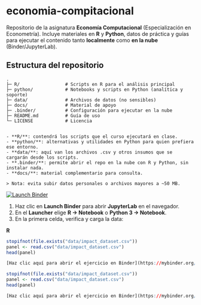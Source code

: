 # economia-compitacional

Repositorio de la asignatura **Economía Computacional** (Especialización en Econometría).
Incluye materiales en **R** y **Python**, datos de práctica y guías para ejecutar el contenido
tanto **localmente** como **en la nube** (Binder/JupyterLab).
## Estructura del repositorio

```text
.
├─ R/                 # Scripts en R para el análisis principal
├─ python/            # Notebooks y scripts en Python (analítica y soporte)
├─ data/              # Archivos de datos (no sensibles)
├─ docs/              # Material de apoyo
├─ .binder/           # Configuración para ejecutar en la nube
├─ README.md          # Guía de uso
└─ LICENSE            # Licencia


- **R/**: contendrá los scripts que el curso ejecutará en clase.  
- **python/**: alternativas y utilidades en Python para quien prefiera ese entorno.  
- **data/**: aquí van los archivos .csv y otros insumos que se cargarán desde los scripts.  
- **.binder/**: permite abrir el repo en la nube con R y Python, sin instalar nada.  
- **docs/**: material complementario para consulta.

> Nota: evita subir datos personales o archivos mayores a ~50 MB.

```


[![Launch Binder](https://mybinder.org/badge_logo.svg)](https://mybinder.org/v2/gh/orinconl/economia-compitacional/HEAD?urlpath=lab)

1) Haz clic en **Launch Binder** para abrir **JupyterLab** en el navegador.  
2) En el **Launcher** elige **R → Notebook** o **Python 3 → Notebook**.  
3) En la primera celda, verifica y carga la data:

**R**
```r
stopifnot(file.exists("data/impact_dataset.csv"))
panel <- read.csv("data/impact_dataset.csv")
head(panel)

[Haz clic aquí para abrir el ejercicio en Binder](https://mybinder.org/v2/gh/orinconl/economia-compitacional/main?labpath=notebooks%2Fejercicio_finanzas.ipynb)

stopifnot(file.exists("data/impact_dataset.csv"))
panel <- read.csv("data/impact_dataset.csv")
head(panel)

[Haz clic aquí para abrir el ejercicio en Binder](https://mybinder.org/v2/gh/orinconl/economia-compitacional/HEAD?labpath=notebooks%2Fejercicio_finanzas.ipynb)

